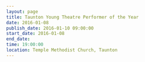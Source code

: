 ```yaml
---
layout: page
title: Taunton Young Theatre Performer of the Year
date: 2016-01-08
publish_date: 2016-01-10 09:00:00
start_date: 2016-01-08
end_date: 
time: 19:00:00
location: Temple Methodist Church, Taunton
---
```


